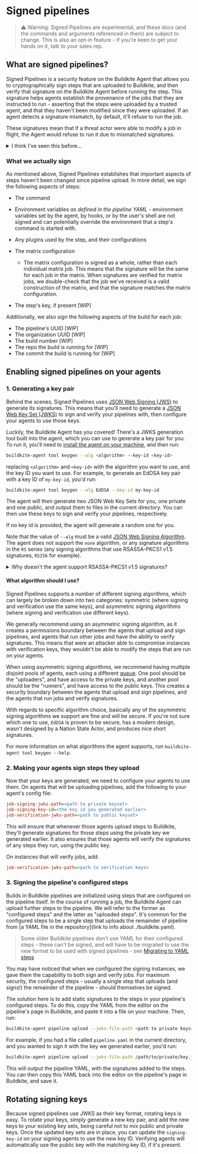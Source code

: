 # Signed pipelines

> ⚠️ Warning: Signed Pipelines are experimental, and these docs (and the commands and arguments referenced in them) are subject to change. This is also an opt-in feature - if you're keen to get your hands on it, talk to your sales rep.

## What are signed pipelines?

Signed Pipelines is a security feature on the Buildkite Agent that allows you to cryptographically sign steps that are uploaded to Buildkite, and then verify that signature on the Buildkite Agent before running the step. This signature helps agents establish the provenance of the jobs that they are instructed to run - asserting that the steps were uploaded by a trusted agent, and that they haven't been modified since they were uploaded. If an agent detects a signature mismatch, by default, it'll refuse to run the job.

These signatures mean that if a threat actor were able to modify a job in flight, the Agent would refuse to run it due to mismatched signatures.

<details>
  <summary>I think I've seen this before...</summary>
  This work is inspired by the older <a href="https://github.com/buildkite/buildkite-signed-pipeline"><code>buildkite-signed-pipeline</code></a> tool, which was a tool you could add to your agent instances. It had a similar idea - signing steps before they're uploaded to Buildkite, then verifying them when they're run. However, it had a number of limitations, including:
  <ul>
    <li>It had to be installed on every agent instance, leading to more configuration</li>
    <li>It only supported symmetric HS256 signatures, meaning that every verifier could also sign uploads</li>
    <li>It couldn't sign matrix steps</li>
  </ul>

  This newer version of pipeline signing is built right into the agent, and addresses all of these limitations. Being built into the agent, it's easier to configure and use.

  Many thanks to Seek.com.au, who we collaborated with on the older version of the tool, and whose prior art has been instrumental in the development of this newer version.
</details>

### What we actually sign

As mentioned above, Signed Pipelines establishes that important aspects of steps haven't been changed since pipeline upload. In more detail, we sign the following aspects of steps:

- The command
- Environment variables _as defined in the pipeline YAML_ - environment variables set by the agent, by hooks, or by the user's shell are not signed and can potentially override the environment that a step's command is started with.

- Any plugins used by the step, and their configurations
- The matrix configuration
  + The matrix configuration is signed as a whole, rather than each individual matrix job. This means that the signature will be the same for each job in the matrix. When signatures are verified for matrix jobs, we double-check that the job we've received is a valid construction of the matrix, and that the signature matches the matrix configuration.
- The step's key, if present [WIP]

Additionally, we also sign the following aspects of the build for each job:

- The pipeline's UUID [WIP]
- The organization UUID [WIP]
- The build number [WIP]
- The repo the build is running for [WIP]
- The commit the build is running for [WIP]


## Enabling signed pipelines on your agents

### 1. Generating a key pair
Behind the scenes, Signed Pipelines uses [JSON Web Signing (JWS)](https://datatracker.ietf.org/doc/html/rfc7797) to generate its signatures. This means that you'll need to generate a [JSON Web Key Set (JWKS)](https://datatracker.ietf.org/doc/html/rfc7517) to sign and verify your pipelines with, then configure your agents to use those keys.

Luckily, the Buildkite Agent has you covered! There's a JWKS generation tool built into the agent, which you can use to generate a key pair for you. To run it, you'll need to [install the agent on your machine](/docs/agent/v3/installation), and then run:

```bash
buildkite-agent tool keygen --alg <algorithm> --key-id <key-id>
```

replacing `<algorithm>` and `<key-id>` with the algorithm you want to use, and the key ID you want to use. For example, to generate an EdDSA key pair with a key ID of `my-key-id`, you'd run:

```bash
buildkite-agent tool keygen --alg EdDSA --key-id my-key-id
```

The agent will then generate two JSON Web Key Sets for you, one private and one public, and output them to files in the current directory. You can then use these keys to sign and verify your pipelines, respectively.

If no key id is provided, the agent will generate a random one for you.

Note that the value of `--alg` must be a valid [JSON Web Signing Algorithm](https://datatracker.ietf.org/doc/html/rfc7518#section-3). The agent does not support the `none` algorithm, or any signature algorithms in the `RS` series (any signing algorithms that use RSASSA-PKCS1 v1.5 signatures, `RS256` for example).

<details>
  <summary>Why doesn't the agent support RSASSA-PKCS1 v1.5 signatures?</summary>
  In short, it's because RSASSA-PKCS1 v1.5 signatures are generally regarded to be less secure than the newer RSA-PSS signatures. While RSASSA-PKCS1 v1.5 signatures are still largely known to be relatively secure, we want to encourage our users to use the most secure algorithms possible, so when using RSA keys, we only support RSA-PSS signatures. We also recommend looking into ECDSA and EdDSA signatures, which are generally regarded to be more secure than RSA signatures.
</details>

#### What algorithm should I use?

Signed Pipelines supports a number of different signing algorithms, which can largely be broken down into two categories: symmetric (where signing and verification use the same keys), and asymmetric signing algorithms (where signing and verification use different keys).

We generally recommend using an asymmetric signing algorithm, as it creates a permissions boundary between the agents that upload and sign pipelines, and agents that run other jobs and have the ability to verify signatures. This means that were an attacker able to compromise instances with verification keys, they wouldn't be able to modify the steps that are run on your agents.

When using asymmetric signing algorithms, we recommend having multiple disjoint pools of agents, each using a different [queue](/docs/agent/v3/queues). One pool should be the "uploaders", and have access to the private keys, and another pool should be the "runners", and have access to the public keys. This creates a security boundary between the agents that upload and sign pipelines, and the agents that run jobs and verify signatures.

With regards to specific algorithm choice, basically any of the asymmetric signing algorithms we support are fine and will be secure. If you're not sure which one to use, `EdDSA` is proven to be secure, has a modern design, wasn't designed by a Nation State Actor, and produces nice short signatures.

For more information on what algorithms the agent supports, run `buildkite-agent tool keygen --help`.

### 2. Making your agents sign steps they upload

Now that your keys are generated, we need to configure your agents to use them. On agents that will be uploading pipelines, add the following to your agent's config file:

```ini
job-signing-jwks-path=<path to private keyset>
job-signing-key-id=<the key id you generated earlier>
job-verification-jwks-path=<path to public keyset>
```

This will ensure that whenever those agents upload steps to Buildkite, they'll generate signatures for those steps using the private key we generated earlier. It also ensures that those agents will verify the signatures of any steps they run, using the public key.

On instances that will verify jobs, add:

```ini
job-verification-jwks-path=<path to verification keys>
```

### 3. Signing the pipeline's configured steps

Builds in Buildkite pipelines are initialized using steps that are configured on the pipeline itself. In the course of running a job, the Buildkite Agent can upload further steps to the pipeline. We will refer to the former as "configured steps" and the latter as "uploaded steps". It's common for the configured steps to be a single step that uploads the remainder of pipeline from [a YAML file in the repository](link to info about ./buildkite.yaml).

> Some older Buildkite pipelines don't use YAML for their configured steps - these can't be signed, and will have to be migrated to use the new format to be used with signed pipelines - see [Migrating to YAML steps](/docs/tutorials/pipeline_upgrade)

You may have noticed that when we configured the signing instances, we gave them the capability to both sign and verify jobs. For maximum security, the configured steps - usually a single step that uploads (and signs!) the remainder of the pipeline - should themselves be signed.

The solution here is to add static signatures to the steps in your pipeline's configured steps. To do this, copy the YAML from the editor on the pipeline's page in Buildkite, and paste it into a file on your machine. Then, run:

<!-- We're going to change these commands at some point soon -->

```bash
buildkite-agent pipeline upload --jwks-file-path <path to private keys> --signing-key-id <key id> --dry-run --format yaml <path to pipeline file>
```

For example, if you had a file called `pipeline.yaml` in the current directory, and you wanted to sign it with the key we generated earlier, you'd run:

```bash
buildkite-agent pipeline upload --jwks-file-path /path/to/private/key.json --signing-key-id my-key-id --dry-run --format yaml configured-steps.yaml
```

This will output the pipeline YAML, with the signatures added to the steps. You can then copy this YAML back into the editor on the pipeline's page in Buildkite, and save it.

## Rotating signing keys

Because signed pipelines use JWKS as their key format, rotating keys is easy. To rotate your keys, simply generate a new key pair, and add the new keys to your existing key sets, being careful not to mix public and private keys. Once the updated key sets are in place, you can update the `signing-key-id` on your signing agents to use the new key ID. Verifying agents will automatically use the public key with the matching key ID, if it's present.
